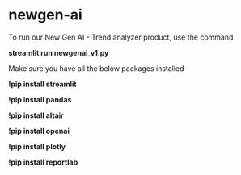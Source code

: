 # newgen-ai
To run our New Gen AI - Trend analyzer product, use the command

**streamlit run newgenai_v1.py**

Make sure you have all the below packages installed

**!pip install streamlit**

**!pip install pandas**

**!pip install altair**

**!pip install openai**

**!pip install plotly**

**!pip install reportlab**

